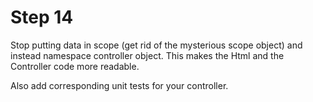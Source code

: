 # Step 14

Stop putting data in scope (get rid of the mysterious scope object) and instead namespace controller object.
This makes the Html and the Controller code more readable.

Also add corresponding unit tests for your controller.